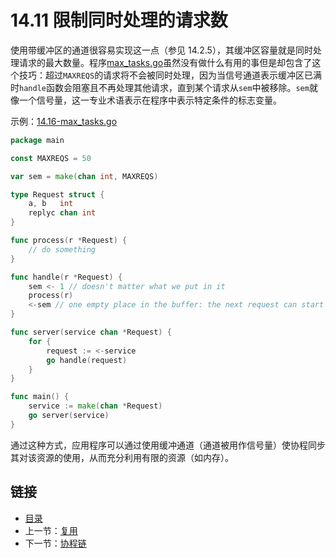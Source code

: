 # 14.11 限制同时处理的请求数

使用带缓冲区的通道很容易实现这一点（参见 14.2.5），其缓冲区容量就是同时处理请求的最大数量。程序[max_tasks.go](examples/chapter_14/max_tasks.go)虽然没有做什么有用的事但是却包含了这个技巧：超过`MAXREQS`的请求将不会被同时处理，因为当信号通道表示缓冲区已满时`handle`函数会阻塞且不再处理其他请求，直到某个请求从`sem`中被移除。`sem`就像一个信号量，这一专业术语表示在程序中表示特定条件的标志变量。

示例：[14.16-max_tasks.go](examples/chapter_14/max_tasks.go)
```go
package main

const MAXREQS = 50

var sem = make(chan int, MAXREQS)

type Request struct {
	a, b   int
	replyc chan int
}

func process(r *Request) {
	// do something
}

func handle(r *Request) {
	sem <- 1 // doesn't matter what we put in it
	process(r)
	<-sem // one empty place in the buffer: the next request can start
}

func server(service chan *Request) {
	for {
		request := <-service
		go handle(request)
	}
}

func main() {
	service := make(chan *Request)
	go server(service)
}
```
通过这种方式，应用程序可以通过使用缓冲通道（通道被用作信号量）使协程同步其对该资源的使用，从而充分利用有限的资源（如内存）。

## 链接

- [目录](directory.md)
- 上一节：[复用](14.10.md)
- 下一节：[协程链](14.12.md)
